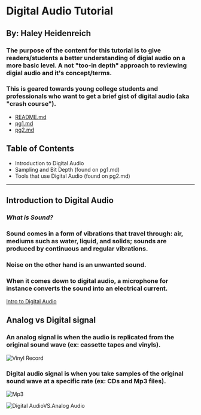 # __Digital Audio Tutorial__
## By: Haley Heidenreich 
### The purpose of the content for this tutorial is to give readers/students a better understanding of digial audio on a more basic level. A not "too-in depth" approach to reviewing digial audio and it's concept/terms. 
### This is geared towards young college students and professionals who want to get a brief gist of digital audio (aka "crash course"). 

* [README.md](https://github.com/haleyheidenreich/Digital_Tutorial/tree/master/Documents/FALL%202018/Digital%20Multimedia/Final_Tutorial/README.md)
* [pg1.md](https://github.com/haleyheidenreich/Digital_Tutorial/tree/master/Documents/FALL%202018/Digital%20Multimedia/Final_Tutorial/pg1.md)
* [pg2.md](https://github.com/haleyheidenreich/Digital_Tutorial/tree/master/Documents/FALL%202018/Digital%20Multimedia/Final_Tutorial/pg2.md)

## __**Table of Contents**__ 

* Introduction to Digital Audio 
* Sampling and Bit Depth (found on pg1.md)
* Tools that use Digital Audio (found on pg2.md)

---

## __**Introduction to Digital Audio**__

### _What is Sound?_

### Sound comes in a form of vibrations that travel through: air, mediums such as water, liquid, and solids; sounds are produced by continuous and regular vibrations. 
### Noise on the other hand is an unwanted sound.
### When it comes down to digital audio, a microphone for instance converts the sound into an electrical current. 

[Intro to Digital Audio](http://scharl.at/soundbearbeitung/audacity/tutorial_basics_1.html)

## __Analog vs Digital signal__ 

### An analog signal is when the audio is replicated from the original sound wave (ex: cassette tapes and vinyls).

![Vinyl Record](https://github.com/haleyheidenreich/Digital_Tutorial/tree/master/Documents/FALL%202018/Digital%20Multimedia/Final_Tutorial/album-black-classic-167092.jpg)

### Digital audio signal is when you take **samples** of the original sound wave at a specific rate (ex: CDs and Mp3 files).

![Mp3](https://www.google.com/url?sa=i&source=images&cd=&cad=rja&uact=8&ved=2ahUKEwif3oCc1YTfAhUMJt8KHTxnCbkQjRx6BAgBEAU&url=https%3A%2F%2Fwww.amazon.com%2FSony-NWE395-Walkman-Player-Black%2Fdp%2FB01CCESGDO&psig=AOvVaw0CBLTwL-m3Dred3xLw_0WF&ust=1543961031097448)

![Digital AudioVS.Analog Audio](https://www.google.com/url?sa=i&source=images&cd=&cad=rja&uact=8&ved=2ahUKEwi4rvjuzYTfAhUrHTQIHW_gAYQQjRx6BAgBEAU&url=https%3A%2F%2Fwww.electronicproducts.com%2FDigital_ICs%2FVideo_Graphics_Audio%2FAnalog_Vs_Digital_Sound.aspx&psig=AOvVaw2jE4MPSRhBKTHw5gvUjMHC&ust=1543959058398516)





